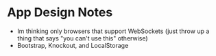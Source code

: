 # App Design Notes

- Im thinking only browsers that support WebSockets (just throw up a thing that says "you can't use this" otherwise)
- Bootstrap, Knockout, and LocalStorage
